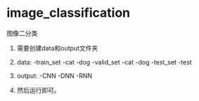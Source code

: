 # image_classification
图像二分类
1. 需要创建data和output文件夹
2. data:
      -train_set
         -cat
         -dog
     -valid_set 
         -cat
         -dog
     -test_set
         -test
3. output:
     -CNN
     -DNN
     -RNN
 
4. 然后运行即可。
